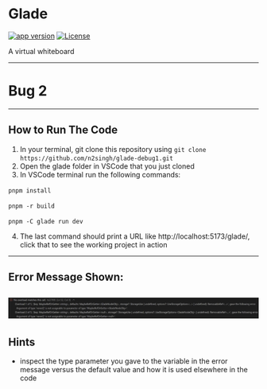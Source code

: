 # Glade

[![app version][app-version]][website]
[![License][license-src]][license-href]

A virtual whiteboard

[website]: https://zhengyuzi.github.io/glade/
[app-version]: https://img.shields.io/badge/dynamic/json?url=https%3A%2F%2Fraw.githubusercontent.com%2Fzhengyuzi%2Fglade%2Fmain%2Fglade%2Fpackage.json&query=%24.version&label=glade&labelColor=e5e7eb&color=6b7280
[license-src]: https://img.shields.io/github/license/zhengyuzi/glade.svg?style=flat&colorA=e5e7eb&colorB=6b7280
[license-href]: https://github.com/zhengyuzi/glade/blob/main/LICENSE

---
# Bug 2
---
## How to Run The Code
1. In your terminal, git clone this repository using `git clone https://github.com/n2singh/glade-debug1.git`
2. Open the glade folder in VSCode that you just cloned
3. In VSCode terminal run the following commands:
   
`pnpm install`

`pnpm -r build`

`pnpm -C glade run dev`

4. The last command should print a URL like http://localhost:5173/glade/, click that to see the working project in action

---
## Error Message Shown:
![](errormessage2.png)
---
## Hints
- inspect the type parameter you gave to the variable in the error message versus the default value and how it is used elsewhere in the code

